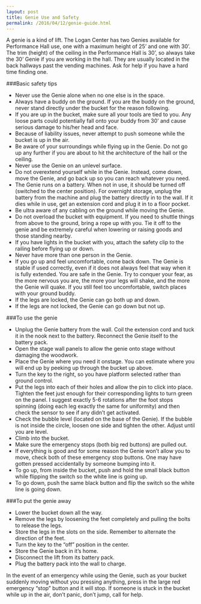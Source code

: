 ```yaml
---
layout: post
title: Genie Use and Safety
permalink: /2016/04/12/genie-guide.html
---
```


A genie is a kind of lift. The Logan Center has two Genies available for Performance Hall use, one with a maximum height of 25’ and one with 30’. The trim (height) of the ceiling in the Performance Hall is 30’, so always take the 30’ Genie if you are working in the hall. They are usually located in the back hallways past the vending machines. Ask for help if you have a hard time finding one. 

###Basic safety tips
* Never use the Genie alone when no one else is in the space.
* Always have a buddy on the ground. If you are the buddy on the ground, never stand directly under the bucket for the reason following. 
* If you are up in the bucket, make sure all your tools are tied to you.  Any loose parts could potentially fall onto your buddy from 30’ and cause serious damage to his/her head and face. 
* Because of liability issues, never attempt to push someone while the bucket is up in the air. 
* Be aware of your surroundings while flying up in the Genie. Do not go up any further if you are about to hit the architecture of the hall or the ceiling.
* Never use the Genie on an unlevel surface.
* Do not overextend yourself while in the Genie. Instead, come down, move the Genie, and go back up so you can reach whatever you need.
* The Genie runs on a battery. When not in use, it should be turned off (switched to the center position). For overnight storage, unplug the battery from the machine and plug the battery directly in to the wall. If it dies while in use, get an extension cord and plug it in to a floor pocket. 
* Be ultra aware of any cabling on the ground while moving the Genie.
* Do not overload the bucket with equipment. If you need to shuttle things from above to the ground, bring a rope up with you. Tie it off to the genie and be extremely careful when lowering or raising goods and those standing nearby.
* If you have lights in the bucket with you, attach the safety clip to the railing before flying up or down.
* Never have more than one person in the Genie.
* If you go up and feel uncomfortable, come back down. The Genie is stable if used correctly, even if it does not always feel that way when it is fully extended. You are safe in the Genie. Try to conquer your fear, as the more nervous you are, the more your legs will shake, and the more the Genie will quake. If you still feel too uncomfortable, switch places with your ground buddy.
* If the legs are locked, the Genie can go both up and down.
* If the legs are not locked, the Genie can go down but not up.

###To use the genie
* Unplug the Genie battery from the wall. Coil the extension cord and tuck it in the nook next to the battery. Reconnect the Genie itself to the battery pack. 
* Open the stage wall panels to allow the genie onto stage without damaging the woodwork. 
* Place the Genie where you need it onstage. You can estimate where you will end up by peeking up through the bucket up above.
* Turn the key to the right, so you have platform selected rather than ground control.
* Put the legs into each of their holes and allow the pin to click into place. Tighten the feet just enough for their corresponding lights to turn green on the panel.  I suggest exactly 5-6 rotations after the foot stops spinning (doing each leg exactly the same for uniformity) and then check the sensor to see if any didn’t get activated. 
* Check the bubble level (located on the base of the Genie). If the bubble is not inside the circle, loosen one side and tighten the other. Adjust until you are level.
* Climb into the bucket.
* Make sure the emergency stops (both big red buttons) are pulled out. 
* If everything is good and for some reason the Genie won’t allow you to move, check both of these emergency stop buttons. One may have gotten pressed accidentally by someone bumping into it. 
* To go up, from inside the bucket, push and hold the small black button while flipping the switch so the white line is going up.
* To go down, push the same black button and flip the switch so the white line is going down.

###To put the genie away

* Lower the bucket down all the way.
* Remove the legs by loosening the feet completely and pulling the bolts to release the legs.
* Store the legs in the slots on the side. Remember to alternate the direction of the feet.
* Turn the key to the “off” position in the center.
* Store the Genie back in it’s home.
* Disconnect the lift from its battery pack.
* Plug the battery pack into the wall to charge.

In the event of an emergency while using the Genie, such as your bucket suddenly moving without you pressing anything, press in the large red emergency “stop” button and it will stop.  If someone is stuck in the bucket while up in the air, don’t panic, don’t jump, call for help. 
